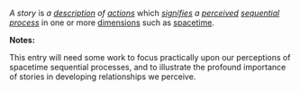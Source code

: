 *A story* is *a [description](https://github.com/gcassel/Modular-Organization-Terminology/blob/master/terms/describe.md) of [actions](https://github.com/gcassel/Modular-Organization-Terminology/blob/master/terms/act.md)* which *[signifies](https://github.com/gcassel/Modular-Organization-Terminology/blob/master/terms/sign.md) a [perceived](https://github.com/gcassel/Modular-Organization-Terminology/blob/master/terms/perceive.md) [sequential process](https://github.com/gcassel/Modular-Organization-Terminology/blob/master/terms/sequential-process.md)* in one or more [dimensions](https://github.com/gcassel/Modular-Organization-Terminology/blob/master/terms/dimension.md) such as [spacetime](https://github.com/gcassel/Modular-Organization-Terminology/blob/master/terms/spacetime.md).

**Notes:**  

This entry will need some work to focus practically upon our perceptions of spacetime sequential processes, and to illustrate the profound importance of stories in developing relationships we perceive.

